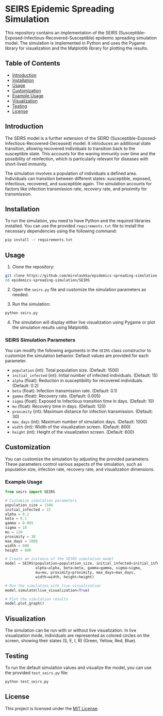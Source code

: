 # SEIRS Epidemic Spreading Simulation

This repository contains an implementation of the SEIRS (Susceptible-Exposed-Infectious-Recovered-Susceptible) epidemic spreading simulation model. The simulation is implemented in Python and uses the Pygame library for visualization and the Matplotlib library for plotting the results.

## Table of Contents

- [Introduction](#introduction)
- [Installation](#installation)
- [Usage](#usage)
- [Customization](#customization)
- [Example Usage](#example-usage)
- [Visualization](#visualization)
- [Testing](#testing)
- [License](#license)

## Introduction

The SEIRS model is a further extension of the SEIRD (Susceptible-Exposed-Infectious-Recovered-Deceased) model. It introduces an additional state transition, allowing recovered individuals to transition back to the susceptible state. This accounts for the waning immunity over time and the possibility of reinfection, which is particularly relevant for diseases with short-lived immunity.

The simulation involves a population of individuals a defined area. Individuals can transition between different states: susceptible, exposed, infectious, recovered, and susceptible again. The simulation accounts for factors like infection transmission rate, recovery rate, and proximity for transmission.

## Installation

To run the simulation, you need to have Python and the required libraries installed. You can use the provided `requirements.txt` file to install the necessary dependencies using the following command:

```bash
pip install -r requirements.txt
```

## Usage

1. Clone the repository:

```bash
git clone https://github.com/mirolaukka/epidemics-spreading-simulation.git
cd epidemics-spreading-simulation/SEIRS
```

2. Open the `seirs.py` file and customize the simulation parameters as needed.

3. Run the simulation:

```bash
python seirs.py
```

4. The simulation will display either live visualization using Pygame or plot the simulation results using Matplotlib.

### SEIRS Simulation Parameters

You can modify the following arguments in the `SEIRS` class constructor to customize the simulation behavior. Default values are provided for each parameter.

- `population` (int): Total population size. (Default: 1500)
- `initial_infected` (int): Initial number of infected individuals. (Default: 15)
- `alpha` (float): Reduction in susceptibility for recovered individuals. (Default: 0.2)
- `beta` (float): Infection transmission rate. (Default: 0.1)
- `gamma` (float): Recovery rate. (Default: 0.005)
- `sigma` (float): Exposed to Infectious transition time in days. (Default: 10)
- `mu` (float): Recovery time in days. (Default: 120)
- `proximity` (int): Maximum distance for infection transmission. (Default: 30)
- `max_days` (int): Maximum number of simulation days. (Default: 1000)
- `width` (int): Width of the visualization screen. (Default: 800)
- `height` (int): Height of the visualization screen. (Default: 600)

## Customization

You can customize the simulation by adjusting the provided parameters. These parameters control various aspects of the simulation, such as population size, infection rate, recovery rate, and visualization dimensions.

### Example Usage

```python
from seirs import SEIRS

# Customize simulation parameters
population_size = 1500
initial_infected = 15
alpha = 0.2
beta = 0.1
gamma = 0.005
sigma = 10
mu = 120
proximity = 30
max_days = 1000
width = 800
height = 600

# Create an instance of the SEIRS simulation model
model = SEIRS(population=population_size, initial_infected=initial_infected,
              alpha=alpha, beta=beta, gamma=gamma, sigma=sigma,
              mu=mu, proximity=proximity, max_days=max_days,
              width=width, height=height)

# Run the simulation with live visualization
model.simulate(live_visualization=True)

# Plot the simulation results
model.plot_graph()
```

## Visualization

The simulation can be run with or without live visualization. In live visualization mode, individuals are represented as colored circles on the screen, showing their states (S, E, I, R) (Green, Yellow, Red, Blue).



## Testing

To run the default simulation values and visualize the model, you can use the provided `test_seirs.py` file:

```bash
python test_seirs.py
```

## License

This project is licensed under the [MIT License](LICENSE).

